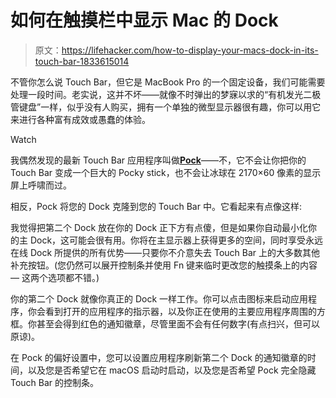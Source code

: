 # 如何在触摸栏中显示 Mac 的 Dock

> 原文：<https://lifehacker.com/how-to-display-your-macs-dock-in-its-touch-bar-1833615014>

不管你怎么说 Touch Bar，但它是 MacBook Pro 的一个固定设备，我们可能需要处理一段时间。老实说，这并不坏——就像不时弹出的梦寐以求的“有机发光二极管键盘”一样，似乎没有人购买，拥有一个单独的微型显示器很有趣，你可以用它来进行各种富有成效或愚蠢的体验。

Watch

我偶然发现的最新 Touch Bar 应用程序叫做[**Pock**](http://pock.pigigaldi.com/)——不，它不会让你把你的 Touch Bar 变成一个巨大的 Pocky stick，也不会让冰球在 2170×60 像素的显示屏上呼啸而过。

相反，Pock 将您的 Dock 克隆到您的 Touch Bar 中。它看起来有点像这样:

我觉得把第二个 Dock 放在你的 Dock 正下方有点傻，但是如果你自动最小化你的主 Dock，这可能会很有用。你将在主显示器上获得更多的空间，同时享受永远在线 Dock 所提供的所有优势——只要你不介意失去 Touch Bar 上的大多数其他补充按钮。(您仍然可以展开控制条并使用 Fn 键来临时更改您的触摸条上的内容— 这两个选项都不错。)

你的第二个 Dock 就像你真正的 Dock 一样工作。你可以点击图标来启动应用程序，你会看到打开的应用程序的指示器，以及你正在使用的主要应用程序周围的方框。你甚至会得到红色的通知徽章，尽管里面不会有任何数字(有点扫兴，但可以原谅)。

在 Pock 的偏好设置中，您可以设置应用程序刷新第二个 Dock 的通知徽章的时间，以及您是否希望它在 macOS 启动时启动，以及您是否希望 Pock 完全隐藏 Touch Bar 的控制条。